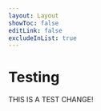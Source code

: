 ```yaml
---
layout: Layout
showToc: false
editLink: false
excludeInList: true
---
```


# Testing

THIS IS A TEST CHANGE!

<CategoryLinks linkPrefix="3rd_party_notices" where_exp="excludeInList"/>
